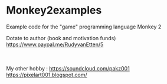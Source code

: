 # Monkey2examples
Example code for the "game" programming language Monkey 2

Dotate to author (book and motivation funds)
https://www.paypal.me/RudyvanEtten/5

<br><br>
My other hobby : https://soundcloud.com/pakz001
<br>
https://pixelart001.blogspot.com/
